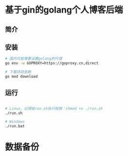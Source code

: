# 基于gin的golang个人博客后端

## 简介


## 安装
```bash
# 国内可能需要设置golang的代理
go env -w GOPROXY=https://goproxy.cn,direct

# 下载项目依赖
go mod download

```

## 运行
```bash

# Linux，记得给run.sh执行权限：chmod +x ./run.sh
./run.sh

# Windows
./run.bat

```

# 数据备份
```bash

```

